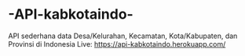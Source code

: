 # -API-kabkotaindo-
API sederhana data Desa/Kelurahan, Kecamatan, Kota/Kabupaten, dan Provinsi di Indonesia  Live: https://api-kabkotaindo.herokuapp.com/
